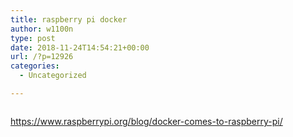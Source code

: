 ```yaml
---
title: raspberry pi docker
author: w1100n
type: post
date: 2018-11-24T14:54:21+00:00
url: /?p=12926
categories:
  - Uncategorized

---
```

```bashcurl -sSL https://get.docker.com | sh
```

<https://www.raspberrypi.org/blog/docker-comes-to-raspberry-pi/>